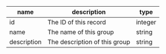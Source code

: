 | name        | description                   | type    |
|-------------|-------------------------------|---------|
| id          | The ID of this record         | integer |
| name        | The name of this group        | string  |
| description | The description of this group | string  |